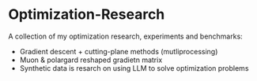 # Optimization-Research

A collection of my optimization research, experiments and benchmarks:
- Gradient descent + cutting-plane methods (mutliprocessing)
- Muon & polargard reshaped gradietn matrix
- Synthetic data is resarch on using LLM to solve optimization problems





